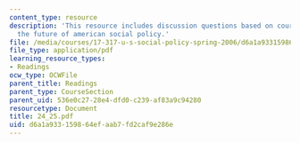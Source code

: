 ```yaml
---
content_type: resource
description: 'This resource includes discussion questions based on course conclusion:
  the future of american social policy.'
file: /media/courses/17-317-u-s-social-policy-spring-2006/d6a1a933159864efaab7fd2caf9e286e_24_25.pdf
file_type: application/pdf
learning_resource_types:
- Readings
ocw_type: OCWFile
parent_title: Readings
parent_type: CourseSection
parent_uid: 536e0c27-28e4-dfd0-c239-af83a9c94280
resourcetype: Document
title: 24_25.pdf
uid: d6a1a933-1598-64ef-aab7-fd2caf9e286e
---
```

